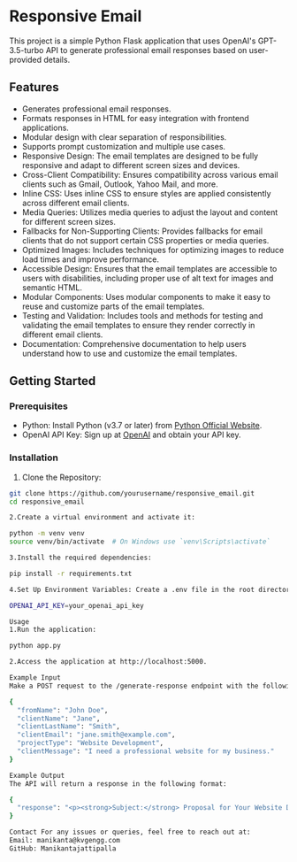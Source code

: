 # **Responsive Email**

This project is a simple Python Flask application that uses OpenAI's GPT-3.5-turbo API to generate professional email responses based on user-provided details.

## **Features**

- Generates professional email responses.
- Formats responses in HTML for easy integration with frontend applications.
- Modular design with clear separation of responsibilities.
- Supports prompt customization and multiple use cases.
- Responsive Design: The email templates are designed to be fully responsive and adapt to different screen sizes and devices.
- Cross-Client Compatibility: Ensures compatibility across various email clients such as Gmail, Outlook, Yahoo Mail, and more.
- Inline CSS: Uses inline CSS to ensure styles are applied consistently across different email clients.
- Media Queries: Utilizes media queries to adjust the layout and content for different screen sizes.
- Fallbacks for Non-Supporting Clients: Provides fallbacks for email clients that do not support certain CSS properties or media queries.
- Optimized Images: Includes techniques for optimizing images to reduce load times and improve performance.
- Accessible Design: Ensures that the email templates are accessible to users with disabilities, including proper use of alt text for images and semantic HTML.
- Modular Components: Uses modular components to make it easy to reuse and customize parts of the email templates.
- Testing and Validation: Includes tools and methods for testing and validating the email templates to ensure they render correctly in different email clients.
- Documentation: Comprehensive documentation to help users understand how to use and customize the email templates.

## **Getting Started**

### **Prerequisites**

- Python: Install Python (v3.7 or later) from [Python Official Website](https://www.python.org/).
- OpenAI API Key: Sign up at [OpenAI](https://www.openai.com/) and obtain your API key.

### **Installation**

1. Clone the Repository:
```sh
git clone https://github.com/yourusername/responsive_email.git
cd responsive_email

2.Create a virtual environment and activate it:

python -m venv venv
source venv/bin/activate  # On Windows use `venv\Scripts\activate`

3.Install the required dependencies:

pip install -r requirements.txt

4.Set Up Environment Variables: Create a .env file in the root directory and add your OpenAI API key:

OPENAI_API_KEY=your_openai_api_key

Usage
1.Run the application:

python app.py

2.Access the application at http://localhost:5000.

Example Input
Make a POST request to the /generate-response endpoint with the following JSON structure:

{
  "fromName": "John Doe",
  "clientName": "Jane",
  "clientLastName": "Smith",
  "clientEmail": "jane.smith@example.com",
  "projectType": "Website Development",
  "clientMessage": "I need a professional website for my business."
}

Example Output
The API will return a response in the following format:

{
  "response": "<p><strong>Subject:</strong> Proposal for Your Website Development</p><p><strong>Dear Jane Smith,</strong></p><p>Thank you for reaching out. We specialize in creating professional websites tailored to your business needs...</p><p><strong>Best regards,</strong><br>John Doe</p>"
}

Contact For any issues or queries, feel free to reach out at:
Email: manikanta@kvgengg.com
GitHub: Manikantajattipalla